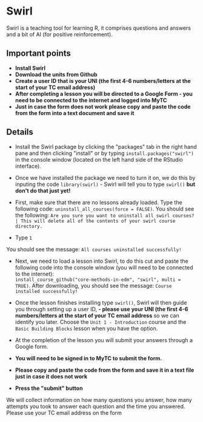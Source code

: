 # Swirl

Swirl is a teaching tool for learning R, it comprises questions and answers and a bit of AI (for positive reinforcement).

## Important points

* **Install Swirl**
* **Download the units from Github**
* **Create a user ID that is your UNI (the first 4-6 numbers/letters at the start of your TC email address)**
* **After completing a lesson you will be directed to a Google Form - you need to be connected to the internet and logged into MyTC**
* **Just in case the form does not work please copy and paste the code from the form into a text document and save it**

## Details

* Install the Swirl package by clicking the "packages" tab in the right hand pane and then clicking "install" or by typing `install.packages("swirl")` in the console window (located on the left hand side of the RStudio interface). 
* Once we have installed the package we need to turn it on, we do this by inputing the code `library(swirl)` - Swirl will tell you to type `swirl()` **but don't do that just yet!**
* First, make sure that there are no lessons already loaded. Type the following code: `uninstall_all_courses(force = FALSE)`. You should see the following:
`Are you sure you want to uninstall all swirl courses? | This will delete all of the contents of your swirl course directory.`

* Type `1`

You should see the message: `All courses uninstalled successfully!`

* Next, we need to load a lesson into Swirl, to do this cut and paste the following code into the console window (you will need to be connected to the internet):  
`install_course_github("core-methods-in-edm", "swirl", multi = TRUE)`. After downloading, you should see the message: `Course installed successfully!`

* Once the lesson finishes installing type `swirl()`, Swirl will then guide you through setting up a user ID, **- please use your UNI  (the first 4-6 numbers/letters at the start of your TC email address** so we can identify you later. Choose the `Unit 1 - Introduction` course and the `Basic Building Blocks` lesson when you have the option.

* At the completion of the lesson you will submit your answers through a Google form. 
* **You will need to be signed in to MyTC to submit the form.** 
* **Please copy and paste the code from the form and save it in a text file just in case it does not work**
* **Press the "submit" button**

We will collect information on how many questions you answer, how many attempts you took to answer each question and the time you answered. Please use your TC email address on the form
